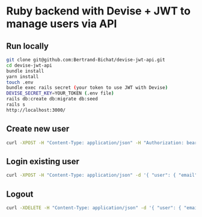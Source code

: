 # Ruby backend with Devise + JWT to manage users via API

## Run locally

```bash
git clone git@github.com:Bertrand-Bichat/devise-jwt-api.git
cd devise-jwt-api
bundle install
yarn install
touch .env
bundle exec rails secret (your token to use JWT with Devise)
DEVISE_SECRET_KEY=YOUR_TOKEN (.env file)
rails db:create db:migrate db:seed
rails s
http://localhost:3000/
```

## Create new user
```bash
curl -XPOST -H "Content-Type: application/json" -H "Authorization: bearer YOUR_TOKEN" -d '{ "user": { "email": "YOUR_EMAIL", "password": "YOUR_PASSWORD" } }' http://localhost:3000/signup
```

## Login existing user
```bash
curl -XPOST -H "Content-Type: application/json" -d '{ "user": { "email": "YOUR_EMAIL", "password": "YOUR_PASSWORD" } }' http://localhost:3000/login
```

## Logout
```bash
curl -XDELETE -H "Content-Type: application/json" -d '{ "user": { "email": "YOUR_EMAIL" } }' http://localhost:3000/logout
```

